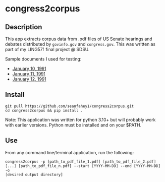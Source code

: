 # congress2corpus

## Description

This app extracts corpus data from .pdf files of US Senate hearings and debates distributed by `govinfo.gov` and 
`congress.gov`. This was written as part of my LING571 final project @ SDSU.

Sample documents I used for testing:
* [January 10, 1991](https://www.govinfo.gov/content/pkg/GPO-CRECB-1991-pt1/pdf/GPO-CRECB-1991-pt1-6-1.pdf)
* [January 11, 1991](https://www.govinfo.gov/content/pkg/GPO-CRECB-1991-pt1/pdf/GPO-CRECB-1991-pt1-7-2.pdf)
* [January 12, 1991](https://www.congress.gov/102/crecb/1991/01/12/GPO-CRECB-1991-pt1-8-1.pdf)


## Install

```
git pull https://github.com/seanfahey1/congress2corpus.git
cd congress2corpus && pip install .
```
Note: This application was written for python 3.10+ but will probably work with earlier versions. Python must be 
installed and on your $PATH.  


## Use

From any command line/terminal application, run the following:

```
congress2corpus -p [path_to_pdf_file_1.pdf] [path_to_pdf_file_2.pdf] [...] [path_to_pdf_file_n.pdf] --start [YYYY-MM-DD] --end [YYYY-MM-DD] -o
[desired output directory]
```